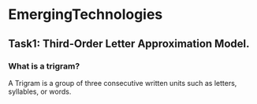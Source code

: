 # EmergingTechnologies

## Task1: Third-Order Letter Approximation Model.

### What is a trigram?
A Trigram is a group of three consecutive written units such as letters, syllables, or words. 
